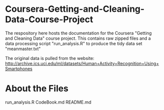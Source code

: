# Coursera-Getting-and-Cleaning-Data-Course-Project

The respository here hosts the documentation for the Coursera "Getting and Cleaning Data" course project. This contains raw zipped files and a data processing script "run_analysis.R" to produce the tidy data set "meanmaster.txt"

The original data is pulled from the website:
http://archive.ics.uci.edu/ml/datasets/Human+Activity+Recognition+Using+Smartphones

# About the Files

run_analysis.R
CodeBook.md
README.md

